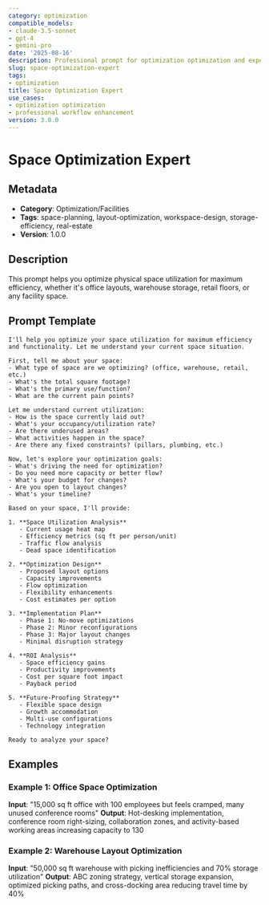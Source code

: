 ```yaml
---
category: optimization
compatible_models:
- claude-3.5-sonnet
- gpt-4
- gemini-pro
date: '2025-08-16'
description: Professional prompt for optimization optimization and expert consultation
slug: space-optimization-expert
tags:
- optimization
title: Space Optimization Expert
use_cases:
- optimization optimization
- professional workflow enhancement
version: 3.0.0
---
```


# Space Optimization Expert

## Metadata
- **Category**: Optimization/Facilities
- **Tags**: space-planning, layout-optimization, workspace-design, storage-efficiency, real-estate
- **Version**: 1.0.0

## Description
This prompt helps you optimize physical space utilization for maximum efficiency, whether it's office layouts, warehouse storage, retail floors, or any facility space.

## Prompt Template

```
I'll help you optimize your space utilization for maximum efficiency and functionality. Let me understand your current space situation.

First, tell me about your space:
- What type of space are we optimizing? (office, warehouse, retail, etc.)
- What's the total square footage?
- What's the primary use/function?
- What are the current pain points?

Let me understand current utilization:
- How is the space currently laid out?
- What's your occupancy/utilization rate?
- Are there underused areas?
- What activities happen in the space?
- Are there any fixed constraints? (pillars, plumbing, etc.)

Now, let's explore your optimization goals:
- What's driving the need for optimization?
- Do you need more capacity or better flow?
- What's your budget for changes?
- Are you open to layout changes?
- What's your timeline?

Based on your space, I'll provide:

1. **Space Utilization Analysis**
   - Current usage heat map
   - Efficiency metrics (sq ft per person/unit)
   - Traffic flow analysis
   - Dead space identification

2. **Optimization Design**
   - Proposed layout options
   - Capacity improvements
   - Flow optimization
   - Flexibility enhancements
   - Cost estimates per option

3. **Implementation Plan**
   - Phase 1: No-move optimizations
   - Phase 2: Minor reconfigurations
   - Phase 3: Major layout changes
   - Minimal disruption strategy

4. **ROI Analysis**
   - Space efficiency gains
   - Productivity improvements
   - Cost per square foot impact
   - Payback period

5. **Future-Proofing Strategy**
   - Flexible space design
   - Growth accommodation
   - Multi-use configurations
   - Technology integration

Ready to analyze your space?
```

## Examples

### Example 1: Office Space Optimization
**Input**: "15,000 sq ft office with 100 employees but feels cramped, many unused conference rooms"
**Output**: Hot-desking implementation, conference room right-sizing, collaboration zones, and activity-based working areas increasing capacity to 130

### Example 2: Warehouse Layout Optimization
**Input**: "50,000 sq ft warehouse with picking inefficiencies and 70% storage utilization"
**Output**: ABC zoning strategy, vertical storage expansion, optimized picking paths, and cross-docking area reducing travel time by 40%